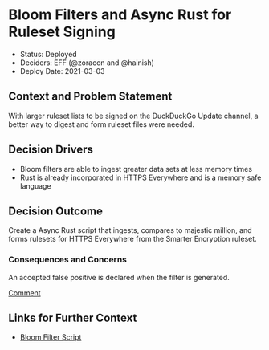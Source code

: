 # Bloom Filters and Async Rust for Ruleset Signing

* Status: Deployed
* Deciders: EFF (@zoracon and @hainish)
* Deploy Date: 2021-03-03

## Context and Problem Statement

With larger ruleset lists to be signed on the DuckDuckGo Update channel, a better way to digest and form ruleset files were needed.

## Decision Drivers

* Bloom filters are able to ingest greater data sets at less memory times
* Rust is already incorporated in HTTPS Everywhere and is a memory safe language

## Decision Outcome

Create a Async Rust script that ingests, compares to majestic million, and forms rulesets for HTTPS Everywhere from the Smarter Encryption ruleset.

### Consequences and Concerns

An accepted false positive is declared when the filter is generated.

[Comment](https://github.com/EFForg/https-everywhere/pull/19910#issuecomment-771102775)

## Links for Further Context
* [Bloom Filter Script](https://github.com/EFForg/generate-smarter-encryption-bloom-filter)

